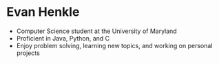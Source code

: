 # **Evan Henkle**

* Computer Science student at the University of Maryland 
* Proficient in Java, Python, and C
* Enjoy problem solving, learning new topics, and working on personal projects
